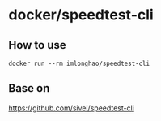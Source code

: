 # docker/speedtest-cli

## How to use

    docker run --rm imlonghao/speedtest-cli

## Base on

https://github.com/sivel/speedtest-cli
